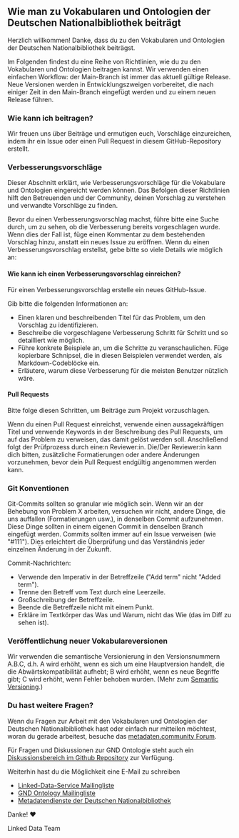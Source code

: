 ## Wie man zu Vokabularen und Ontologien der Deutschen Nationalbibliothek beiträgt

Herzlich willkommen! Danke, dass du zu den Vokabularen und Ontologien der Deutschen Nationalbibliothek beiträgst.

Im Folgenden findest du eine Reihe von Richtlinien, wie du zu den Vokabularen und Ontologien beitragen kannst. Wir verwenden einen einfachen Workflow: der Main-Branch ist immer das aktuell gültige Release. Neue Versionen werden in Entwicklungszweigen vorbereitet, die nach einiger Zeit in den Main-Branch eingefügt werden und zu einem neuen Release führen. 


### Wie kann ich beitragen?

Wir freuen uns über Beiträge und ermutigen euch, Vorschläge einzureichen, indem ihr ein Issue oder einen Pull Request in diesem GitHub-Repository erstellt.

### Verbesserungsvorschläge

Dieser Abschnitt erklärt, wie Verbesserungsvorschläge für die Vokabulare und Ontologien eingereicht werden können. Das Befolgen dieser Richtlinien hilft den Betreuenden und der Community, deinen Vorschlag zu verstehen und verwandte Vorschläge zu finden.

Bevor du einen Verbesserungsvorschlag machst, führe bitte eine Suche durch, um zu sehen, ob die Verbesserung bereits vorgeschlagen wurde. Wenn dies der Fall ist, füge einen Kommentar zu dem bestehenden Vorschlag hinzu, anstatt ein neues Issue zu eröffnen. Wenn du einen Verbesserungsvorschlag erstellst, gebe bitte so viele Details wie möglich an:

#### Wie kann ich einen Verbesserungsvorschlag einreichen?

Für einen Verbesserungsvorschlag erstelle ein neues GitHub-Issue.

Gib bitte die folgenden Informationen an:

- Einen klaren und beschreibenden Titel für das Problem, um den Vorschlag zu identifizieren.
- Beschreibe die vorgeschlagene Verbesserung Schritt für Schritt und so detailliert wie möglich.
- Führe konkrete Beispiele an, um die Schritte zu veranschaulichen. Füge kopierbare Schnipsel, die in diesen Beispielen verwendet werden, als Markdown-Codeblöcke ein.
- Erläutere, warum diese Verbesserung für die meisten Benutzer nützlich wäre.

#### Pull Requests

Bitte folge diesen Schritten, um Beiträge zum Projekt vorzuschlagen.

Wenn du einen Pull Request einreichst, verwende einen aussagekräftigen Titel und verwende Keywords in der Beschreibung des Pull Requests, um auf das Problem zu verweisen, das damit gelöst werden soll. Anschließend folgt der Prüfprozess durch eine:n Reviewer:in. Die/Der Reviewer:in kann dich bitten, zusätzliche Formatierungen oder andere Änderungen vorzunehmen, bevor dein Pull Request endgültig angenommen werden kann.

### Git Konventionen

Git-Commits sollten so granular wie möglich sein. Wenn wir an der Behebung von Problem X arbeiten, versuchen wir nicht, andere Dinge, die uns auffallen (Formatierungen usw.), in denselben Commit aufzunehmen. Diese Dinge sollten in einem eigenen Commit in denselben Branch eingefügt werden. Commits sollten immer auf ein Issue verweisen (wie "#111"). Dies erleichtert die Überprüfung und das Verständnis jeder einzelnen Änderung in der Zukunft.

Commit-Nachrichten:
- Verwende den Imperativ in der Betreffzeile ("Add term" nicht "Added term").
- Trenne den Betreff vom Text durch eine Leerzeile.
- Großschreibung der Betreffzeile.
- Beende die Betreffzeile nicht mit einem Punkt.
- Erkläre im Textkörper das Was und Warum, nicht das Wie (das im Diff zu sehen ist).

### Veröffentlichung neuer Vokabulareversionen

Wir verwenden die semantische Versionierung in den Versionsnummern A.B.C, d.h. A wird erhöht, wenn es sich um eine Hauptversion handelt, die die Abwärtskompatibilität aufhebt; B wird erhöht, wenn es neue Begriffe gibt; C wird erhöht, wenn Fehler behoben wurden. (Mehr zum [Semantic Versioning](https://semver.org/lang/de/).)

### Du hast weitere Fragen?

Wenn du Fragen zur Arbeit mit den Vokabularen und Ontologien der Deutschen Nationalbibliothek hast oder einfach nur mitteilen möchtest, woran du gerade arbeitest, besuche das [metadaten.community Forum](https://metadaten.community/).

Für Fragen und Diskussionen zur GND Ontologie steht auch ein [Diskussionsbereich im Github Repository](https://github.com/deutsche-nationalbibliothek/gnd-ontology/discussions) zur Verfügung.

Weiterhin hast du die Möglichkeit eine E-Mail zu schreiben
  * [Linked-Data-Service Mailingliste](mailto:lds@lists.dnb.de)
  * [GND Ontology Mailingliste](mailto:gnd-ontology@lists.dnb.de)
  * [Metadatendienste der Deutschen Nationalbibliothek](mailto:metadatendienste@dnb.de) 


Danke! :heart: 

Linked Data Team
